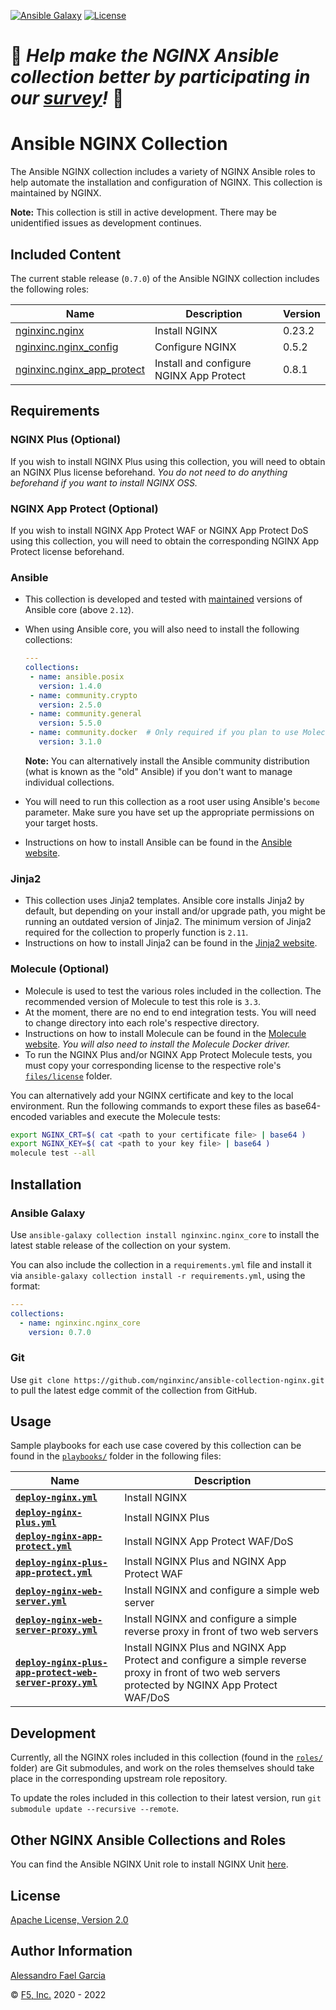 [![Ansible Galaxy](https://img.shields.io/badge/galaxy-nginxinc.nginx__core-5bbdbf.svg)](https://galaxy.ansible.com/nginxinc/nginx_core)
[![License](https://img.shields.io/badge/License-Apache--2.0-blue.svg)](https://opensource.org/licenses/Apache-2.0)

# 👾 *Help make the NGINX Ansible collection better by participating in our [survey](https://forms.office.com/Pages/ResponsePage.aspx?id=L_093Ttq0UCb4L-DJ9gcUKLQ7uTJaE1PitM_37KR881UM0NCWkY5UlE5MUYyWU1aTUcxV0NRUllJSC4u)!* 👾

# Ansible NGINX Collection

The Ansible NGINX collection includes a variety of NGINX Ansible roles to help automate the installation and configuration of NGINX. This collection is maintained by NGINX.

**Note:** This collection is still in active development. There may be unidentified issues as development continues.

## Included Content

The current stable release (`0.7.0`) of the Ansible NGINX collection includes the following roles:

| Name | Description | Version |
| ---- | ----------- | ------- |
| [nginxinc.nginx](https://github.com/nginxinc/ansible-role-nginx) | Install NGINX | 0.23.2 |
| [nginxinc.nginx_config](https://github.com/nginxinc/ansible-role-nginx-config) | Configure NGINX | 0.5.2 |
| [nginxinc.nginx_app_protect](https://github.com/nginxinc/ansible-role-nginx-app-protect) | Install and configure NGINX App Protect | 0.8.1 |

## Requirements

### NGINX Plus (Optional)

If you wish to install NGINX Plus using this collection, you will need to obtain an NGINX Plus license beforehand. *You do not need to do anything beforehand if you want to install NGINX OSS.*

### NGINX App Protect (Optional)

If you wish to install NGINX App Protect WAF or NGINX App Protect DoS using this collection, you will need to obtain the corresponding NGINX App Protect license beforehand.

### Ansible

* This collection is developed and tested with [maintained](https://docs.ansible.com/ansible/devel/reference_appendices/release_and_maintenance.html) versions of Ansible core (above `2.12`).
* When using Ansible core, you will also need to install the following collections:

     ```yaml
    ---
    collections:
      - name: ansible.posix
        version: 1.4.0
      - name: community.crypto
        version: 2.5.0
      - name: community.general
        version: 5.5.0
      - name: community.docker  # Only required if you plan to use Molecule (see below)
        version: 3.1.0
    ```

    **Note:** You can alternatively install the Ansible community distribution (what is known as the "old" Ansible) if you don't want to manage individual collections.
* You will need to run this collection as a root user using Ansible's `become` parameter. Make sure you have set up the appropriate permissions on your target hosts.
* Instructions on how to install Ansible can be found in the [Ansible website](https://docs.ansible.com/ansible/latest/installation_guide/intro_installation.html#upgrading-ansible-from-version-2-9-and-older-to-version-2-10-or-later).

### Jinja2

* This collection uses Jinja2 templates. Ansible core installs Jinja2 by default, but depending on your install and/or upgrade path, you might be running an outdated version of Jinja2. The minimum version of Jinja2 required for the collection to properly function is `2.11`.
* Instructions on how to install Jinja2 can be found in the [Jinja2 website](https://jinja.palletsprojects.com/en/2.11.x/intro/#installation).

### Molecule (Optional)

* Molecule is used to test the various roles included in the collection. The recommended version of Molecule to test this role is `3.3`.
* At the moment, there are no end to end integration tests. You will need to change directory into each role's respective directory.
* Instructions on how to install Molecule can be found in the [Molecule website](https://molecule.readthedocs.io/en/latest/installation.html). *You will also need to install the Molecule Docker driver.*
* To run the NGINX Plus and/or NGINX App Protect Molecule tests, you must copy your corresponding license to the respective role's [`files/license`](https://github.com/nginxinc/ansible-role-nginx/blob/main/files/license/) folder.

You can alternatively add your NGINX certificate and key to the local environment. Run the following commands to export these files as base64-encoded variables and execute the Molecule tests:

```bash
export NGINX_CRT=$( cat <path to your certificate file> | base64 )
export NGINX_KEY=$( cat <path to your key file> | base64 )
molecule test --all
```

## Installation

### Ansible Galaxy

Use `ansible-galaxy collection install nginxinc.nginx_core` to install the latest stable release of the collection on your system.

You can also include the collection in a `requirements.yml` file and install it via `ansible-galaxy collection install -r requirements.yml`, using the format:

```yaml
---
collections:
  - name: nginxinc.nginx_core
    version: 0.7.0
```

### Git

Use `git clone https://github.com/nginxinc/ansible-collection-nginx.git` to pull the latest edge commit of the collection from GitHub.

## Usage

Sample playbooks for each use case covered by this collection can be found in the [`playbooks/`](https://github.com/nginxinc/ansible-collection-nginx/blob/main/playbooks/) folder in the following files:

| Name | Description |
| ---- | ----------- |
| **[`deploy-nginx.yml`](https://github.com/nginxinc/ansible-collection-nginx/blob/main/playbooks/deploy-nginx.yml)** | Install NGINX |
| **[`deploy-nginx-plus.yml`](https://github.com/nginxinc/ansible-collection-nginx/blob/main/playbooks/deploy-nginx-plus.yml)** | Install NGINX Plus |
| **[`deploy-nginx-app-protect.yml`](https://github.com/nginxinc/ansible-collection-nginx/blob/main/playbooks/deploy-nginx-app-protect.yml)** | Install NGINX App Protect WAF/DoS |
| **[`deploy-nginx-plus-app-protect.yml`](https://github.com/nginxinc/ansible-collection-nginx/blob/main/playbooks/deploy-nginx-plus-app-protect.yml)** | Install NGINX Plus and NGINX App Protect WAF |
| **[`deploy-nginx-web-server.yml`](https://github.com/nginxinc/ansible-collection-nginx/blob/main/playbooks/deploy-nginx-web-server.yml)** | Install NGINX and configure a simple web server |
| **[`deploy-nginx-web-server-proxy.yml`](https://github.com/nginxinc/ansible-collection-nginx/blob/main/playbooks/deploy-nginx-web-server-proxy.yml)** | Install NGINX and configure a simple reverse proxy in front of two web servers |
| **[`deploy-nginx-plus-app-protect-web-server-proxy.yml`](https://github.com/nginxinc/ansible-collection-nginx/blob/main/playbooks/deploy-nginx-plus-app-protect-web-server-proxy.yml)** | Install NGINX Plus and NGINX App Protect and configure a simple reverse proxy in front of two web servers protected by NGINX App Protect WAF/DoS |

## Development

Currently, all the NGINX roles included in this collection (found in the [`roles/`](https://github.com/nginxinc/ansible-collection-nginx/blob/main/roles/) folder) are Git submodules, and work on the roles themselves should take place in the corresponding upstream role repository.

To update the roles included in this collection to their latest version, run `git submodule update --recursive --remote`.

## Other NGINX Ansible Collections and Roles

You can find the Ansible NGINX Unit role to install NGINX Unit [here](https://github.com/nginxinc/ansible-role-nginx-unit).

## License

[Apache License, Version 2.0](https://github.com/nginxinc/ansible-collection-nginx/blob/main/LICENSE)

## Author Information

[Alessandro Fael Garcia](https://github.com/alessfg)

&copy; [F5, Inc.](https://www.f5.com/) 2020 - 2022
